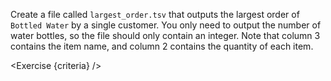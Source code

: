 <script>
// Solution:
//    awk -F "\t" '{ if($3 == "Bottled Water" && $2 > largest) largest=$2 } END { print largest }' orders.tsv > largest_order.tsv

import Exercise from "$components/Exercise.svelte";

let criteria = [
{
	name: "File <code>largest_order.tsv</code> exists",
	checks: [{
		type: "file",
		path: "largest_order.tsv",
		action: "exists"
	}]
},
{
	name: "File <code>largest_order.tsv</code> contains the largest order of <code>Bottled Water</code> by a single customer",
	checks: [{
		type: "file",
		path: "largest_order.tsv",
		action: "contents",
		commandExpected: `awk -F "\t" '{ if($3 == "Bottled Water" && $2 > largest) largest=$2 } END { print largest }' orders.tsv`
	}]
}];
</script>

Create a file called `largest_order.tsv` that outputs the largest order of `Bottled Water` by a single customer. You only need to output the number of water bottles, so the file should only contain an integer. Note that column 3 contains the item name, and column 2 contains the quantity of each item.

<Exercise {criteria} />
